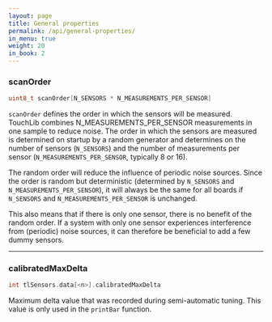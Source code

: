 ```yaml
---
layout: page
title: General properties
permalink: /api/general-properties/
in_menu: true
weight: 20
in_book: 2
---
```


### scanOrder

```C++
uint8_t scanOrder[N_SENSORS * N_MEASUREMENTS_PER_SENSOR]
```

```scanOrder``` defines the order in which the sensors will be measured.
TouchLib combines N_MEASUREMENTS_PER_SENSOR measurements in one sample to
reduce noise. The order in which the sensors are measured is determined on
startup by a random generator and determines on the number of sensors
(```N_SENSORS```) and the number of measurements per sensor
(```N_MEASUREMENTS_PER_SENSOR```, typically 8 or 16).

The random order will reduce the influence of periodic noise sources. Since the
order is random but deterministic (determined by ```N_SENSORS``` and
```N_MEASUREMENTS_PER_SENSOR```), it will always be the same for all boards if
```N_SENSORS``` and ```N_MEASUREMENTS_PER_SENSOR``` is unchanged.

This also means that if there is only one sensor, there is no benefit of the
random order. If a system with only one sensor experiences interference from
(periodic) noise sources, it can therefore be beneficial to add a few dummy
sensors.

---

### calibratedMaxDelta

```C++
int tlSensors.data[<n>].calibratedMaxDelta
```

Maximum delta value that was recorded during semi-automatic tuning. This value is only used in the ```printBar``` function.
